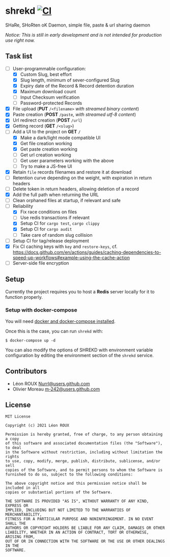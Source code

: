 # shrekd [![CI](https://github.com/Nurrl/shrekd/actions/workflows/ci.yml/badge.svg)](https://github.com/Nurrl/shrekd/actions/workflows/ci.yml)
SHaRe, SHoRten oK Daemon, simple file, paste &amp; url sharing daemon

*Notice: This is still in early development and is not intended for production use right now.*

## Task list
- [ ] User-programmable configuration:
    - [x] Custom Slug, best effort
    - [x] Slug length, minimum of sever-configured Slug
    - [x] Expiry date of the Record & Record detention duration
    - [x] Maximum download count
    - [ ] Input Checksum verification
    - [ ] Password-protected Records
- [x] File upload (**PUT** `/<filename>` *with streamed binary content*)
- [x] Paste creation (**POST** `/paste`, *with streamed utf-8 content*)
- [x] Url redirect creation (**POST** `/url`)
- [x] Getting record (**GET** `/<slug>`)
- [ ] Add a UI to the project on **GET** `/`
    - [x] Make a dark/light mode compatible UI
    - [x] Get file creation working
    - [x] Get paste creation working
    - [ ] Get url creation working
    - [ ] Get user parameters working with the above
    - [ ] Try to make a JS-free UI
- [x] Retain `file` records filenames and restore it at download
- [ ] Retention curve depending on the weight, with expiration in return headers
- [ ] Delete token in return headers, allowing deletion of a record
- [x] Add the full path when returning the URL
- [ ] Clean orphaned files at startup, if relevant and safe
- [ ] Reliability
    - [x] Fix race conditions on files
    - [ ] Use redis transactions if relevant
    - [x] Setup CI for `cargo test`, `cargo clippy`
    - [x] Setup CI for `cargo audit`
    - [ ] Take care of random slug collision
- [ ] Setup CI for tag/release deployment
- [x] Fix CI caching keys with `key` and `restore-keys`, cf. https://docs.github.com/en/actions/guides/caching-dependencies-to-speed-up-workflows#example-using-the-cache-action
- [ ] Server-side file encryption

## Setup

Currently the project requires you to host a **Redis** server locally for it to function properly.

### Setup with docker-compose

You will need [docker and docker-compose installed](https://docs.docker.com/compose/install/).

Once this is the case, you can run `shrekd` with:

```shell
$ docker-compose up -d
```

You can also modify the options of SHREKD with environment variable configuration by
editing the environment section of the `shrekd` service.

## Contributors

- Léon ROUX <Nurrl@users.github.com>
- Olivier Moreau <m-242@users.github.com>

## License

```
MIT License

Copyright (c) 2021 Léon ROUX

Permission is hereby granted, free of charge, to any person obtaining a copy
of this software and associated documentation files (the "Software"), to deal
in the Software without restriction, including without limitation the rights
to use, copy, modify, merge, publish, distribute, sublicense, and/or sell
copies of the Software, and to permit persons to whom the Software is
furnished to do so, subject to the following conditions:

The above copyright notice and this permission notice shall be included in all
copies or substantial portions of the Software.

THE SOFTWARE IS PROVIDED "AS IS", WITHOUT WARRANTY OF ANY KIND, EXPRESS OR
IMPLIED, INCLUDING BUT NOT LIMITED TO THE WARRANTIES OF MERCHANTABILITY,
FITNESS FOR A PARTICULAR PURPOSE AND NONINFRINGEMENT. IN NO EVENT SHALL THE
AUTHORS OR COPYRIGHT HOLDERS BE LIABLE FOR ANY CLAIM, DAMAGES OR OTHER
LIABILITY, WHETHER IN AN ACTION OF CONTRACT, TORT OR OTHERWISE, ARISING FROM,
OUT OF OR IN CONNECTION WITH THE SOFTWARE OR THE USE OR OTHER DEALINGS IN THE
SOFTWARE.
```
